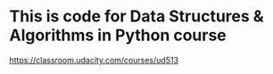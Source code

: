 # This is code for Data Structures & Algorithms in Python course
https://classroom.udacity.com/courses/ud513